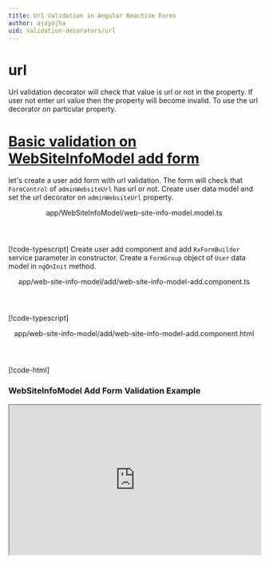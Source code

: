 ```yaml
---
title: Url Validation in Angular Reactive Forms
author: ajayojha
uid: validation-decorators/url
---
```

# url
Url validation decorator will check that value is url or not in the property. If user not enter url value then the property will become invalid. To use the url decorator on particular property.
 
# [Basic validation on WebSiteInfoModel add form  ](#tab/basic-validation-on-WebSiteInfoModel-add-form)
let's create a user add form with url validation. The form will check that `FormControl` of `adminWebsiteUrl` has url or not. 
Create user data model and set the url decorator on `adminWebsiteUrl` property.
<header class="header-tab-title">app/WebSiteInfoModel/web-site-info-model.model.ts</header>

[!code-typescript[](../../examples/reactive-form-validators/url/rxweb-url-validation-add-angular-reactive-form/src/app/web-site-info-model/web-site-info-model.model.ts?highlight=5)]
Create user add component and add `RxFormBuilder` service parameter in constructor. Create a `FormGroup` object of `User` data model in `ngOnInit` method.
<header class="header-tab-title">app/web-site-info-model/add/web-site-info-model-add.component.ts</header>

[!code-typescript[](../../examples/reactive-form-validators/url/rxweb-url-validation-add-angular-reactive-form/src/app/web-site-info-model/add/web-site-info-model-add.component.ts?highlight=17,21-22)]
<header class="header-tab-title">app/web-site-info-model/add/web-site-info-model-add.component.html</header>

[!code-html[](../../examples/reactive-form-validators/url/rxweb-url-validation-add-angular-reactive-form/src/app/web-site-info-model/add/web-site-info-model-add.component.html)]

<h3>WebSiteInfoModel Add Form Validation Example</h3>
<iframe src="https://stackblitz.com/edit/rxweb-url-validation-add-angular-reactive-form?embed=1&file=src/styles.css&hideExplorer=1&hideNavigation=1&view=preview" width="100%" height="300">

# [Basic validation on WebSiteInfoModel edit  form](#tab/basic-validation-on-WebSiteInfoModel-edit-form)
let's create a user edit form with url validation. The form will check that `FormControl` of `adminWebsiteUrl` has url or not. 
Create user data model and set the url decorator on `adminWebsiteUrlS` property.
<header class="header-tab-title">app/WebSiteInfoModel/web-site-info-model.model.ts</header>

[!code-typescript[](../../examples/reactive-form-validators/url/rxweb-url-validation-edit-angular-reactive-form/src/app/web-site-info-model/web-site-info-model.model.ts?highlight=5)]
Create user edit component and add `RxFormBuilder` and `HttpClient` service parameter  in constructor. On `ngOnInit` method get request method for getting data from json or server and that data pass in `this.formBuilder.formGroup<WebSiteInfoModel>(WebSiteInfoModel,webSiteInfoModel)`
<header class="header-tab-title">app/web-site-info-model/edit/web-site-info-model-edit.component.ts</header>

[!code-typescript[](../../examples/reactive-form-validators/url/rxweb-url-validation-edit-angular-reactive-form/src/app/web-site-info-model/edit/web-site-info-model-edit.component.ts?highlight=17,21-22)]
<header class="header-tab-title">app/web-site-info-model/edit/web-site-info-model-edit.component.html</header>

[!code-html[](../../examples/reactive-form-validators/url/rxweb-url-validation-edit-angular-reactive-form/src/app/web-site-info-model/edit/web-site-info-model-edit.component.html)]

<h3>WebSiteInfoModel Edit Form Validation Example</h3>
<iframe src="https://stackblitz.com/edit/rxweb-url-validation-edit-angular-reactive-form?embed=1&file=src/styles.css&hideExplorer=1&hideNavigation=1&view=preview" width="100%" height="300">

---

# DefaultConfig 
Below options are not mandatory to use in the `@url()` decorator. If needed then use the below options.


|Option | Description |
|--- | ---- |
|[conditionalExpression](#conditionalExpression) | Url validation should be applied if the condition is matched in the `conditionalExpression` function. Validation framework will pass two parameters at the time of `conditionalExpression` check. Those two parameters are current `FormGroup` value and root `FormGroup` value. You can apply the condition on respective object value.If there is need of dynamic validation means it is not fixed in client code, it will change based on some criterias. In this scenario you can bind the expression based on the expression value is coming from the web server in `string` format. The `conditionalExpression` will work as same as client function. |
|[message](#message) | To override the global configuration message and show the custom message on particular control property. |

## conditionalExpression 
Type :  `Function`  |  `string` 

Url validation should be applied if the condition is matched in the `conditionalExpression` function. Validation framework will pass two parameters at the time of `conditionalExpression` check. Those two parameters are current `FormGroup` value and root `FormGroup` value. You can apply the condition on respective object value.
If there is need of dynamic validation means it is not fixed in client code, it will change based on some criterias. In this scenario you can bind the expression based on the expression value is coming from the web server in `string` format. The `conditionalExpression` will work as same as client function.
 
> Binding `conditionalExpression` with `Function` object.
<header class="header-title">user.model.ts (User class property)</header>

[!code-typescript[](../../examples/reactive-form-validators/url/complete-rxweb-url-validation-add-angular-reactive-form/src/app/user/user.model.ts#L7-L8)]

 
> Binding `conditionalExpression` with `string` datatype.
<header class="header-title">user.model.ts (User class property)</header>

[!code-typescript[](../../examples/reactive-form-validators/url/complete-rxweb-url-validation-add-angular-reactive-form/src/app/user/user.model.ts#L7-L8)]

## message 
Type :  `string` 

To override the global configuration message and show the custom message on particular control property.
 
<header class="header-title">user.model.ts (User class property)</header>

[!code-typescript[](../../examples/reactive-form-validators/url/complete-rxweb-url-validation-add-angular-reactive-form/src/app/user/user.model.ts#L10-L11)]


# url Validation Complete Example
# [User Model](#tab/complete-user)
<header class="header-tab-title">app/user/user.model.ts</header>

[!code-typescript[](../../examples/reactive-form-validators/url/complete-rxweb-url-validation-add-angular-reactive-form/src/app/user/user.model.ts)]

# [Address Info Add Component](#tab/complete-user-add-component)
<header class="header-tab-title">app/user/add/user-add.component.ts</header>

[!code-typescript[](../../examples/reactive-form-validators/url/complete-rxweb-url-validation-add-angular-reactive-form/src/app/user/add/user-add.component.ts)]

# [Address Info Add Html Component](#tab/complete-user-add-html-component)
<header class="header-tab-title">app/user/add/user-add.component.html</header>

[!code-html[](../../examples/reactive-form-validators/url/complete-rxweb-url-validation-add-angular-reactive-form/src/app/user/add/user-add.component.html)]

# [Working Example](#tab/complete-working-example)
<iframe src="https://stackblitz.com/edit/complete-rxweb-url-validation-add-angular-reactive-form?embed=1&file=src/app/address-info/address&hideNavigation=1&view=preview" width="100%" height="500">

---

# Dynamic url Validation Complete Example
# [User Model](#tab/dynamic-user)
<header class="header-tab-title">app/user/user.model.ts</header>

[!code-typescript[](../../examples/reactive-form-validators/url/dynamic-rxweb-url-validation-add-angular-reactive-form/src/app/user/user.model.ts)]

# [Address Info Add Component](#tab/dynamic-user-add-component)
<header class="header-tab-title">app/user/add/user-add.component.ts</header>

[!code-typescript[](../../examples/reactive-form-validators/url/dynamic-rxweb-url-validation-add-angular-reactive-form/src/app/user/add/user-add.component.ts)]

# [Address Info Add Html Component](#tab/dynamic-user-add-html-component)
<header class="header-tab-title">app/user/add/user-add.component.html</header>

[!code-html[](../../examples/reactive-form-validators/url/dynamic-rxweb-url-validation-add-angular-reactive-form/src/app/user/add/user-add.component.html)]

# [Working Example](#tab/dynamic-working-example)
<iframe src="https://stackblitz.com/edit/dynamic-rxweb-url-validation-add-angular-reactive-form?embed=1&file=src/app/address-info/address&hideNavigation=1&view=preview" width="100%" height="500">

---






